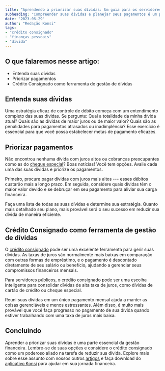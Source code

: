 ```yaml
---
title: "Aprendendo a priorizar suas dívidas: Um guia para os servidores públicos"
subheading: "Compreender suas dívidas e planejar seus pagamentos é um passo fundamental para a saúde financeira. Siga este guia para começar."
date: "2023-06-29"
author: "Redação Konsi"
tags:
- "crédito consignado"
- "finanças pessoais"
- "dívida"
---
```


## O que falaremos nesse artigo:

* Entenda suas dívidas
* Priorizar pagamentos
* Crédito Consignado como ferramenta de gestão de dívidas


## Entenda suas dívidas

Uma estratégia eficaz de controle de débito começa com um entendimento completo das suas dívidas. Se pergunte: Qual a totalidade da minha dívida atual? Quais são as dívidas de maior juros ou de maior valor? Quais são as penalidades para pagamentos atrasados ou inadimplência? Esse exercício é essencial para que você possa estabelecer metas de pagamento eficazes.

## Priorizar pagamentos

Não encontrou nenhuma dívida com juros altos ou cobranças preocupantes como as do [cheque especial](https://konsi.com.br/postagens/como-sair-do-cheque-especial-como-servidor-pblico-estratgias-eficientes)? Boas notícias! Você tem opções. Avalie cada uma das suas dívidas e priorize os pagamentos. 

Primeiro, procure pagar dívidas com juros mais altos --- esses débitos custarão mais a longo prazo. Em seguida, considere quais dívidas têm o maior valor devido e se debruçar em seu pagamento para aliviar sua carga financeira.

Faça uma lista de todas as suas dívidas e determine sua estratégia. Quanto mais detalhado seu plano, mais provável será o seu sucesso em reduzir sua dívida de maneira eficiente.

## Crédito Consignado como ferramenta de gestão de dívidas

O [crédito consignado](https://konsi.com.br/postagens/emprstimo-consignado-vs-emprstimo-pessoal-qual-escolher-como-servidor-pblico) pode ser uma excelente ferramenta para gerir suas dívidas. As taxas de juros são normalmente mais baixas em comparação com outras formas de empréstimo, e o pagamento é descontado diretamente de seu salário ou benefício, ajudando a gerenciar seus compromissos financeiros mensais.

Para servidores públicos, o crédito consignado pode ser uma escolha inteligente para consolidar dívidas de alta taxa de juros, como dívidas de cartão de crédito ou cheque especial. 

Reuni suas dívidas em um único pagamento mensal ajuda a manter as coisas gerenciáveis e menos estressantes. Além disso, é muito mais provável que você faça progresso no pagamento de sua dívida quando estiver trabalhando com uma taxa de juros mais baixa.

## Concluindo

Aprender a priorizar suas dívidas é uma parte essencial da gestão financeira. Lembre-se de suas opções e considere o crédito consignado como um poderoso aliado na tarefa de reduzir sua dívida. Explore mais sobre esse assunto com nossos outros [artigos](https://konsi.com.br/postagens/) e faça download do [aplicativo Konsi](https://konsi.com.br/download) para ajudar em sua jornada financeira.
